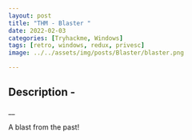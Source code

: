 ```yaml
---
layout: post
title: "THM - Blaster "
date: 2022-02-03
categories: [Tryhackme, Windows]
tags: [retro, windows, redux, privesc]
image: ../../assets/img/posts/Blaster/blaster.png 

---
```


## Description - 
__

A blast from the past!
